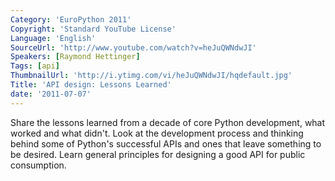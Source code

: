 ```yaml
---
Category: 'EuroPython 2011'
Copyright: 'Standard YouTube License'
Language: 'English'
SourceUrl: 'http://www.youtube.com/watch?v=heJuQWNdwJI'
Speakers: [Raymond Hettinger]
Tags: [api]
ThumbnailUrl: 'http://i.ytimg.com/vi/heJuQWNdwJI/hqdefault.jpg'
Title: 'API design: Lessons Learned'
date: '2011-07-07'
---
```

Share the lessons learned from a decade of core Python development, what
worked and what didn't. Look at the development process and thinking behind
some of Python's successful APIs and ones that leave something to be desired.
Learn general principles for designing a good API for public consumption.

